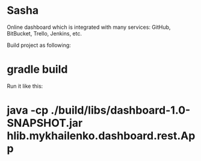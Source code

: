 # Sasha

Online dashboard which is integrated with many services: GitHub, BitBucket, Trello, Jenkins, etc.

Build project as following:

# gradle build

Run it like this:

# java -cp ./build/libs/dashboard-1.0-SNAPSHOT.jar hlib.mykhailenko.dashboard.rest.App


